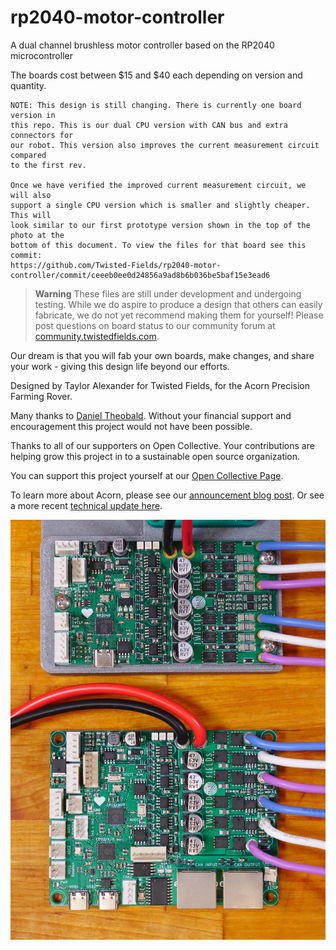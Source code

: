 # rp2040-motor-controller
A dual channel brushless motor controller based on the RP2040 microcontroller

The boards cost between $15 and $40 each depending on version and quantity.
```
NOTE: This design is still changing. There is currently one board version in
this repo. This is our dual CPU version with CAN bus and extra connectors for
our robot. This version also improves the current measurement circuit compared
to the first rev.

Once we have verified the improved current measurement circuit, we will also
support a single CPU version which is smaller and slightly cheaper. This will
look similar to our first prototype version shown in the top of the photo at the
bottom of this document. To view the files for that board see this commit:
https://github.com/Twisted-Fields/rp2040-motor-controller/commit/ceeeb0ee0d24856a9ad8b6b036be5baf15e3ead6
```

> **Warning**
> These files are still under development and undergoing testing. While we do
> aspire to produce a design that others can easily fabricate, we do not yet
> recommend making them for yourself! Please post questions on board status
> to our community forum at [community.twistedfields.com](https://community.twistedfields.com).

Our dream is that you will fab your own boards, make changes, and share your work - giving this design life beyond our efforts.

Designed by Taylor Alexander for Twisted Fields, for the Acorn Precision Farming Rover.

Many thanks to [Daniel Theobald](https://www.twistedfields.com/blog). Without your financial support and encouragement this project would not have been possible.

Thanks to all of our supporters on Open Collective. Your contributions are helping grow this project in to a sustainable open source organization.

You can support this project yourself at our [Open Collective Page](https://opencollective.com/twisted-fields-research-collective).

To learn more about Acorn, please see our [announcement blog post](https://community.twistedfields.com/t/introducing-acorn-a-precision-farming-rover-from-twisted-fields/).
Or see a more recent [technical update here](https://community.twistedfields.com/t/march-2022-update-simulation-brakes-funding-and-navigation-improvements/202).

![A photo of both PCB designs](docs/dual.jpg)
